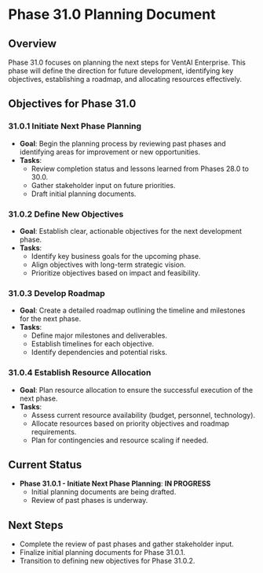# Phase 31.0 Planning Document

## Overview
Phase 31.0 focuses on planning the next steps for VentAI Enterprise. This phase will define the direction for future development, identifying key objectives, establishing a roadmap, and allocating resources effectively.

## Objectives for Phase 31.0

### 31.0.1 Initiate Next Phase Planning
- **Goal**: Begin the planning process by reviewing past phases and identifying areas for improvement or new opportunities.
- **Tasks**:
  - Review completion status and lessons learned from Phases 28.0 to 30.0.
  - Gather stakeholder input on future priorities.
  - Draft initial planning documents.

### 31.0.2 Define New Objectives
- **Goal**: Establish clear, actionable objectives for the next development phase.
- **Tasks**:
  - Identify key business goals for the upcoming phase.
  - Align objectives with long-term strategic vision.
  - Prioritize objectives based on impact and feasibility.

### 31.0.3 Develop Roadmap
- **Goal**: Create a detailed roadmap outlining the timeline and milestones for the next phase.
- **Tasks**:
  - Define major milestones and deliverables.
  - Establish timelines for each objective.
  - Identify dependencies and potential risks.

### 31.0.4 Establish Resource Allocation
- **Goal**: Plan resource allocation to ensure the successful execution of the next phase.
- **Tasks**:
  - Assess current resource availability (budget, personnel, technology).
  - Allocate resources based on priority objectives and roadmap requirements.
  - Plan for contingencies and resource scaling if needed.

## Current Status
- **Phase 31.0.1 - Initiate Next Phase Planning**: **IN PROGRESS**
  - Initial planning documents are being drafted.
  - Review of past phases is underway.

## Next Steps
- Complete the review of past phases and gather stakeholder input.
- Finalize initial planning documents for Phase 31.0.1.
- Transition to defining new objectives for Phase 31.0.2.
